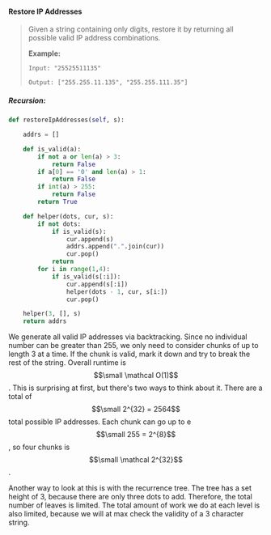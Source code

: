 #### Restore IP Addresses

> Given a string containing only digits, restore it by returning all possible valid IP address combinations.
>
> **Example:**
>
> ```
> Input: "25525511135"
>
> Output: ["255.255.11.135", "255.255.111.35"]
> ```

##### Recursion:

```py
def restoreIpAddresses(self, s):

    addrs = []

    def is_valid(a):
        if not a or len(a) > 3:
            return False
        if a[0] == '0' and len(a) > 1:
            return False
        if int(a) > 255:
            return False
        return True

    def helper(dots, cur, s):
        if not dots:
            if is_valid(s):
                cur.append(s)
                addrs.append(".".join(cur))
                cur.pop()
            return
        for i in range(1,4):
            if is_valid(s[:i]):
                cur.append(s[:i])
                helper(dots - 1, cur, s[i:])
                cur.pop()

    helper(3, [], s)
    return addrs
```

We generate all valid IP addresses via backtracking. Since no individual number can be greater than 255, we only need to consider chunks of up to length 3 at a time. If the chunk is valid, mark it down and try to break the rest of the string. Overall runtime is $$\small \mathcal O(1)$$. This is surprising at first, but there's two ways to think about it. There are a total of $$\small 2^{32} = 2564$$ total possible IP addresses. Each chunk can go up to e $$\small 255 = 2^{8}$$, so four chunks is $$\small \mathcal 2^{32}$$.

Another way to look at this is with the recurrence tree. The tree has a set height of 3, because there are only three dots to add. Therefore, the total number of leaves is limited. The total amount of work we do at each level is also limited, because we will at max check the validity of a 3 character string.  

